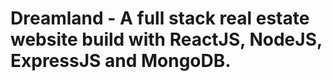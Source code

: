 <h1>Dreamland - A full stack real estate website build with ReactJS, NodeJS, ExpressJS and MongoDB. </h1>
